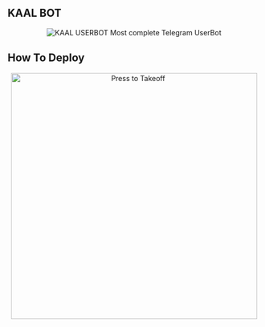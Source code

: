 
## KAAL BOT


 
<p align="center">
<img src="https://telegra.ph/file/8453f773dcbbbcb6095ab.jpg" alt="KAAL USERBOT">
Most complete Telegram UserBot


## How To Deploy 

<p align="center">
<a href = "https://heroku.com/deploy?template=https://github.com/code-rgb/USERGE-X/tree/alpha"><img src="https://telegra.ph/file/3bab32afef881c3fef29a.jpg" alt="Press to Takeoff" width="490px"></a></p>
<br>

